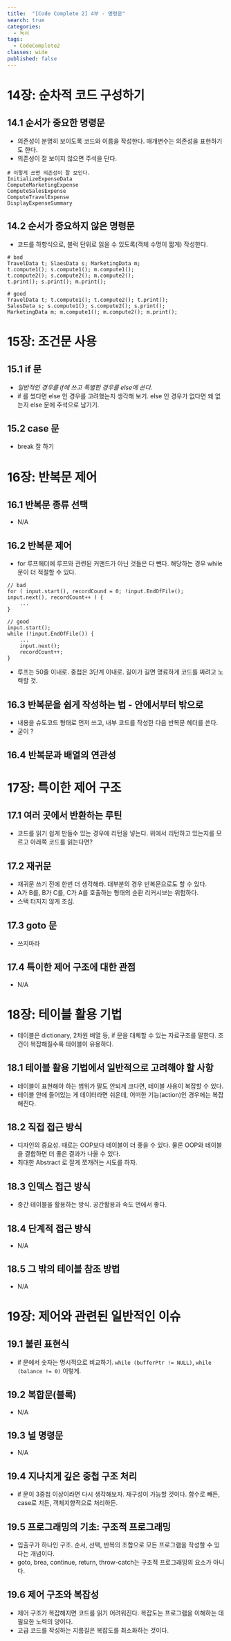 ```yaml
---
title:  "[Code Complete 2] 4부 - 명령문"
search: true
categories: 
  - 독서
tags:
  - CodeComplete2
classes: wide
published: false
---
```


# 14장: 순차적 코드 구성하기
## 14.1 순서가 중요한 명령문
- 의존성이 분명히 보이도록 코드와 이름을 작성한다. 매개변수는 의존성을 표현하기도 한다.
- 의존성이 잘 보이지 않으면 주석을 단다.
```
# 이렇게 쓰면 의존성이 잘 보인다.
InitializeExpenseData
ComputeMarketingExpense
ComputeSalesExpense
ComputeTravelExpense
DisplayExpenseSummary
```
## 14.2 순서가 중요하지 않은 명령문
- 코드를 하향식으로, 블럭 단위로 읽을 수 있도록(객체 수명이 짧게) 작성한다.
```
# bad
TravelData t; SlaesData s; MarketingData m;
t.compute1(); s.compute1(); m.compute1();
t.compute2(); s.compute2(); m.compute2();
t.print(); s.print(); m.print();

# good
TravelData t; t.compute1(); t.compute2(); t.print();
SalesData s; s.compute1(); s.compute2(); s.print();
MarketingData m; m.compute1(); m.compute2(); m.print();
```

# 15장: 조건문 사용
## 15.1 if 문
- *일반적인 경우를 if에 쓰고 특별한 경우를 else에 쓴다.*
- if 를 썼다면 else 인 경우를 고려했는지 생각해 보기. else 인 경우가 없다면 왜 없는지 else 문에 주석으로 남기기.
## 15.2 case 문
- break 잘 하기

# 16장: 반복문 제어
## 16.1 반복문 종류 선택
- N/A
## 16.2 반복문 제어
- for 루프헤더에 루프와 관련된 커맨드가 아닌 것들은 다 뺀다. 해당하는 경우 while 문이 더 적절할 수 있다.
```
// bad
for ( input.start(), recordCound = 0; !input.EndOfFile(); input.next(), recordCount++ ) {
    ...
}

// good
input.start();
while (!input.EndOfFile()) {
    ...
    input.next();
    recordCount++;
}
```
- 루프는 50줄 이내로. 중첩은 3단계 이내로. 길이가 길면 명료하게 코드를 짜려고 노력할 것.
## 16.3 반복문을 쉽게 작성하는 법 - 안에서부터 밖으로
- 내용을 슈도코드 형태로 먼저 쓰고, 내부 코드를 작성한 다음 반복문 헤더를 쓴다.
- 굳이 ?
## 16.4 반복문과 배열의 연관성

# 17장: 특이한 제어 구조
## 17.1 여러 곳에서 반환하는 루틴
- 코드를 읽기 쉽게 만들수 있는 경우에 리턴을 넣는다. 위에서 리턴하고 있는지를 모르고 아래쪽 코드를 읽는다면?
## 17.2 재귀문
- 재귀문 쓰기 전에 한번 더 생각해라. 대부분의 경우 반복문으로도 할 수 있다.
- A가 B를, B가 C를, C가 A를 호출하는 형태의 순환 리커시브는 위험하다.
- 스택 터지지 않게 조심. 
## 17.3 goto 문
- 쓰지마라
## 17.4 특이한 제어 구조에 대한 관점
- N/A

# 18장: 테이블 활용 기법
- 테이블은 dictionary, 2차원 배열 등, if 문을 대체할 수 있는 자료구조를 말한다. 조건이 복잡해질수록 테이블이 유용하다.
## 18.1 테이블 활용 기법에서 일반적으로 고려해야 할 사항
- 테이블이 표현해야 하는 범위가 말도 안되게 크다면, 테이블 사용이 복잡할 수 있다.
- 테이블 안에 들어있는 게 데이터라면 쉬운데, 어떠한 기능(action)인 경우에는 복잡해진다.
## 18.2 직접 접근 방식
- 디자인의 중요성. 때로는 OOP보다 테이블이 더 좋을 수 있다. 물론 OOP와 테이블을 결합하면 더 좋은 결과가 나올 수 있다. 
- 최대한 Abstract 로 잘게 쪼개려는 시도를 하자.
## 18.3 인덱스 접근 방식
- 중간 테이블을 활용하는 방식. 공간활용과 속도 면에서 좋다.
## 18.4 단계적 접근 방식
- N/A
## 18.5 그 밖의 테이블 참조 방법
- N/A

# 19장: 제어와 관련된 일반적인 이슈
## 19.1 불린 표현식
- if 문에서 숫자는 명시적으로 비교하기. `while (bufferPtr != NULL)`, `while (balance != 0)` 이렇게.
## 19.2 복합문(블록)
- N/A
## 19.3 널 명령문
- N/A
## 19.4 지나치게 깊은 중첩 구조 처리
- if 문이 3중첩 이상이라면 다시 생각해보자. 재구성이 가능할 것이다. 함수로 빼든, case로 치든, 객체지향적으로 처리하든.
## 19.5 프로그래밍의 기초: 구조적 프로그래밍
- 입출구가 하나인 구조. 순서, 선택, 반복의 조합으로 모든 프로그램을 작성할 수 있다는 개념이다.
- goto, brea, continue, return, throw-catch는 구조적 프로그래밍의 요소가 아니다.
## 19.6 제어 구조와 복잡성
- 제어 구조가 복잡해지면 코드를 읽기 어려워진다. 복잡도는 프로그램을 이해하는 데 필요한 노력의 양이다.
- 고급 코드를 작성하는 지름길은 복잡도를 최소화하는 것이다.